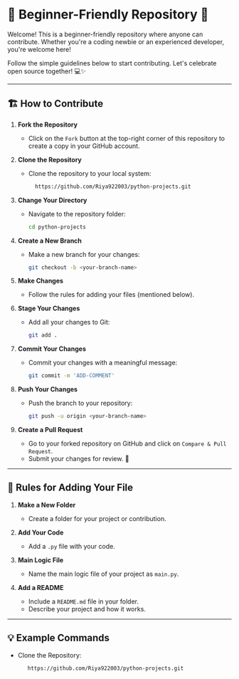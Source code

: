 # 🌟 Beginner-Friendly Repository 🎉

Welcome! This is a beginner-friendly repository where anyone can contribute. Whether you're a coding newbie or an experienced developer, you're welcome here!  

Follow the simple guidelines below to start contributing. Let's celebrate open source together! 💻✨  

---

## 🏗️ How to Contribute

1. **Fork the Repository**  
   - Click on the `Fork` button at the top-right corner of this repository to create a copy in your GitHub account.  

2. **Clone the Repository**  
   - Clone the repository to your local system:  
     ```bash
       https://github.com/Riya922003/python-projects.git
     ```

3. **Change Your Directory**  
   - Navigate to the repository folder:  
     ```bash
     cd python-projects
     ```

4. **Create a New Branch**  
   - Make a new branch for your changes:  
     ```bash
     git checkout -b <your-branch-name>
     ```

5. **Make Changes**  
   - Follow the rules for adding your files (mentioned below).  

6. **Stage Your Changes**  
   - Add all your changes to Git:  
     ```bash
     git add .
     ```

7. **Commit Your Changes**  
   - Commit your changes with a meaningful message:  
     ```bash
     git commit -m 'ADD-COMMENT'
     ```

8. **Push Your Changes**  
   - Push the branch to your repository:  
     ```bash
     git push -u origin <your-branch-name>
     ```

9. **Create a Pull Request**  
   - Go to your forked repository on GitHub and click on `Compare & Pull Request`.  
   - Submit your changes for review. 🎉  

---

## 📂 Rules for Adding Your File

1. **Make a New Folder**  
   - Create a folder for your project or contribution.  

2. **Add Your Code**  
   - Add a `.py` file with your code.  

3. **Main Logic File**  
   - Name the main logic file of your project as `main.py`.  

4. **Add a README**  
   - Include a `README.md` file in your folder.  
   - Describe your project and how it works.  

---

## 💡 Example Commands

- Clone the Repository:  
  ```bash
     https://github.com/Riya922003/python-projects.git
